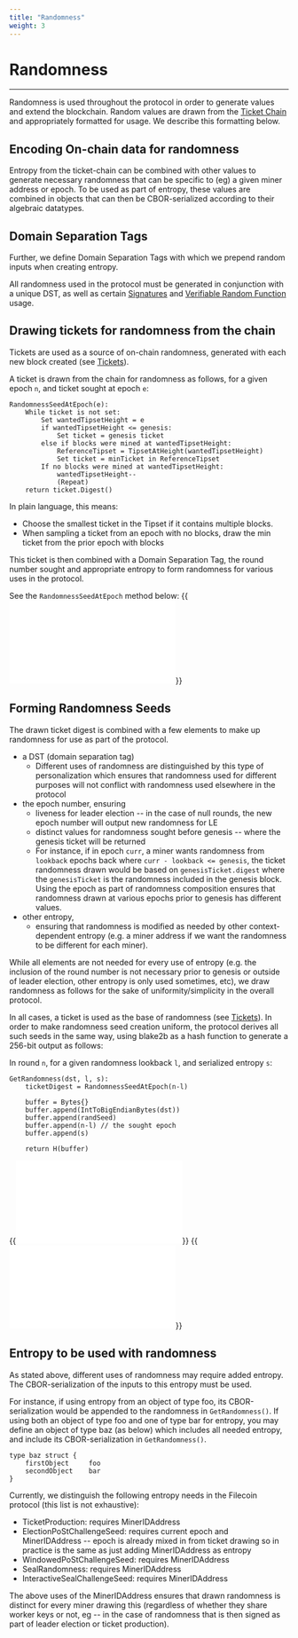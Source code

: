 ```yaml
---
title: "Randomness"
weight: 3
---
```


# Randomness
---

Randomness is used throughout the protocol in order to generate values and extend the blockchain.
Random values are drawn from the [Ticket Chain](storage_power_consensus#the-ticket-chain-and-drawing-randomness) and appropriately formatted for usage.
We describe this formatting below.

## Encoding On-chain data for randomness

Entropy from the ticket-chain can be combined with other values to generate necessary randomness that can be
specific to (eg) a given miner address or epoch. To be used as part of entropy, these values are combined in 
objects that can then be CBOR-serialized according to their algebraic datatypes.

## Domain Separation Tags

Further, we define Domain Separation Tags with which we prepend random inputs when creating entropy.

All randomness used in the protocol must be generated in conjunction with a unique DST, as well as 
certain [Signatures](signatures) and [Verifiable Random Function](vrf) usage.

## Drawing tickets for randomness from the chain

Tickets are used as a source of on-chain randomness, generated with each new block created (see [Tickets](storage_power_consensus#tickets)).

A ticket is drawn from the chain for randomness as follows, for a given epoch `n`, and ticket sought at epoch `e`:
```text
RandomnessSeedAtEpoch(e):
    While ticket is not set:
        Set wantedTipsetHeight = e
        if wantedTipsetHeight <= genesis:
            Set ticket = genesis ticket
        else if blocks were mined at wantedTipsetHeight:
            ReferenceTipset = TipsetAtHeight(wantedTipsetHeight)
            Set ticket = minTicket in ReferenceTipset
        If no blocks were mined at wantedTipsetHeight:
            wantedTipsetHeight--
            (Repeat)
    return ticket.Digest()
```

In plain language, this means:

- Choose the smallest ticket in the Tipset if it contains multiple blocks.
- When sampling a ticket from an epoch with no blocks, draw the min ticket from the prior epoch with blocks

This ticket is then combined with a Domain Separation Tag, the round number sought and appropriate entropy to form randomness for various uses in the protocol.

See the `RandomnessSeedAtEpoch` method below:
{{<embed src="/systems/filecoin_blockchain/struct/chain/chain.go" lang="go">}}

## Forming Randomness Seeds

The drawn ticket digest is combined with a few elements to make up randomness for use as part of the protocol.

- a DST (domain separation tag)
    - Different uses of randomness are distinguished by this type of personalization which ensures that randomness used for different purposes will not conflict with randomness used elsewhere in the protocol
- the epoch number, ensuring
    - liveness for leader election -- in the case of null rounds, the new epoch number will output new randomness for LE
    - distinct values for randomness sought before genesis -- where the genesis ticket will be returned
    - For instance, if in epoch `curr`, a miner wants randomness from `lookback` epochs back where `curr - lookback <= genesis`, the ticket randomness drawn would be based on `genesisTicket.digest` where the `genesisTicket` is the randomness included in the genesis block. Using the epoch as part of randomness composition ensures that randomness drawn at various epochs prior to genesis has different values.
- other entropy,
    - ensuring that randomness is modified as needed by other context-dependent entropy (e.g. a miner address if we want the randomness to be different for each miner).

While all elements are not needed for every use of entropy (e.g. the inclusion of the round number is not necessary prior to genesis or outside of leader election, other entropy is only used sometimes, etc), we draw randomness as follows for the sake of uniformity/simplicity in the overall protocol.

In all cases, a ticket is used as the base of randomness (see [Tickets](storage_power_consensus#tickets)). In order to make randomness seed creation uniform, the protocol derives all such seeds in the same way, using blake2b as a hash function to generate a 256-bit output as follows:

In round `n`, for a given randomness lookback `l`, and serialized entropy `s`:

```text
GetRandomness(dst, l, s):
    ticketDigest = RandomnessSeedAtEpoch(n-l)

    buffer = Bytes{}
    buffer.append(IntToBigEndianBytes(dst))
    buffer.append(randSeed)
    buffer.append(n-l) // the sought epoch
    buffer.append(s)

    return H(buffer)
```

{{<embed src="/modules/actors/crypto/randomness.go"  lang="go">}}
{{<embed src="/systems/filecoin_blockchain/struct/chain/chain.go" lang="go">}}

## Entropy to be used with randomness

As stated above, different uses of randomness may require added entropy. The CBOR-serialization of the inputs to this entropy must be used.

For instance, if using entropy from an object of type foo, its CBOR-serialization would be appended to the randomness in `GetRandomness()`. If using both an object of type foo and one of type bar for entropy, you may define an object of type baz (as below) which includes all needed entropy, and include its CBOR-serialization in `GetRandomness()`.

```text
type baz struct {
    firstObject     foo
    secondObject    bar
}
```

Currently, we distinguish the following entropy needs in the Filecoin protocol (this list is not exhaustive):

- TicketProduction: requires MinerIDAddress
- ElectionPoStChallengeSeed: requires current epoch and MinerIDAddress -- epoch is already mixed in from ticket drawing so in practice is the same as just adding MinerIDAddress as entropy
- WindowedPoStChallengeSeed: requires MinerIDAddress
- SealRandomness: requires MinerIDAddress
- InteractiveSealChallengeSeed: requires MinerIDAddress

The above uses of the MinerIDAddress ensures that drawn randomness is distinct for every miner drawing this (regardless of whether they share worker keys or not, eg -- in the case of randomness that is then signed as part of leader election or ticket production).

